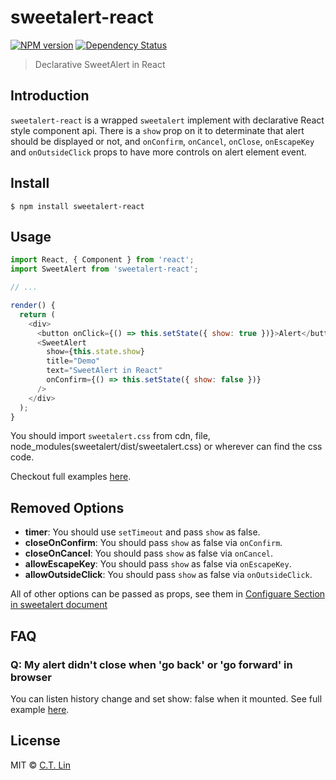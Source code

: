 # sweetalert-react

[![NPM version][npm-image]][npm-url]
[![Dependency Status][david_img]][david_site]

> Declarative SweetAlert in React

## Introduction

`sweetalert-react` is a wrapped `sweetalert` implement with declarative React style component api. There is a `show` prop on it to determinate that alert should be displayed or not, and `onConfirm`, `onCancel`, `onClose`, `onEscapeKey` and `onOutsideClick` props to have more controls on alert element event.

## Install

```
$ npm install sweetalert-react
```

## Usage

```js
import React, { Component } from 'react';
import SweetAlert from 'sweetalert-react';

// ...

render() {
  return (
    <div>
      <button onClick={() => this.setState({ show: true })}>Alert</button>
      <SweetAlert
        show={this.state.show}
        title="Demo"
        text="SweetAlert in React"
        onConfirm={() => this.setState({ show: false })}
      />
    </div>
  );
}
```

You should import `sweetalert.css` from cdn, file, node_modules(sweetalert/dist/sweetalert.css) or wherever can find the css code.

Checkout full examples [here](./examples).

## Removed Options

- **timer**: You should use `setTimeout` and pass `show` as false.
- **closeOnConfirm**: You should pass `show` as false via `onConfirm`.
- **closeOnCancel**: You should pass `show` as false via `onCancel`.
- **allowEscapeKey**: You should pass `show` as false via `onEscapeKey`.
- **allowOutsideClick**: You should pass `show` as false via `onOutsideClick`.

All of other options can be passed as props, see them in [Configuare Section in sweetalert document](http://t4t5.github.io/sweetalert/)

## FAQ

### Q: My alert didn't close when 'go back' or 'go forward' in browser

You can listen history change and set show: false when it mounted. See full example [here](https://github.com/chentsulin/sweetalert-react/blob/master/examples/history-change/components/App.js).

## License

MIT © [C.T. Lin](https://github.com/chentsulin/sweetalert-react)

[npm-image]: https://badge.fury.io/js/sweetalert-react.svg
[npm-url]: https://npmjs.org/package/sweetalert-react
[travis-image]: https://travis-ci.org/chentsulin/sweetalert-react.svg
[travis-url]: https://travis-ci.org/chentsulin/sweetalert-react
[coveralls-image]: https://coveralls.io/repos/chentsulin/sweetalert-react/badge.svg?branch=master&service=github
[coveralls-url]: https://coveralls.io/r/chentsulin/sweetalert-react?branch=master
[david_img]: https://david-dm.org/chentsulin/sweetalert-react.svg
[david_site]: https://david-dm.org/chentsulin/sweetalert-react
